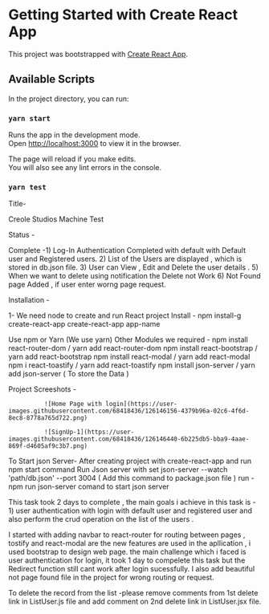 # Getting Started with Create React App

This project was bootstrapped with [Create React App](https://github.com/facebook/create-react-app).

## Available Scripts

In the project directory, you can run:

### `yarn start`

Runs the app in the development mode.\
Open [http://localhost:3000](http://localhost:3000) to view it in the browser.

The page will reload if you make edits.\
You will also see any lint errors in the console.

### `yarn test`

Title-

Creole Studios Machine Test

Status -

Complete -1) Log-In Authentication Completed with default with Default user and Registered users. 2) List of the Users are displayed , which is stored in db.json file. 3) User can View , Edit and Delete the user details . 5) When we want to delete using notification the Delete not Work 6) Not Found page Added , if user enter worng page request.

Installation -

1- We need node to create and run React project Install - npm install-g create-react-app create-react-app app-name

Use npm or Yarn (We use yarn)
Other Modules we required - npm install react-router-dom / yarn add react-router-dom npm install react-bootstrap / yarn add react-bootstrap npm install react-modal / yarn add react-modal npm i react-toastify / yarn add react-toastify npm install json-server / yarn add json-server ( To store the Data )

Project Screeshots -

              ![Home Page with login](https://user-images.githubusercontent.com/68418436/126146156-4379b96a-02c6-4f6d-8ec8-8778a765d722.png)
              
              ![SignUp-1](https://user-images.githubusercontent.com/68418436/126146440-6b225db5-bba9-4aae-869f-d4605af9c3b7.png)
To Start json Server- After creating project with create-react-app and run npm start command Run Json server with set json-server --watch 'path/db.json' --port 3004 ( Add this command to package.json file ) run - npm run json-server comand to start json server

This task took 2 days to complete , the main goals i achieve in this task is - 1) user authentication with login with default user and registered user and also perform the crud operation on the list of the users .

I started with adding navbar to react-router for routing between pages , tostify and react-modal are the new features are used in the apllication , i used bootstrap to design web page. the main challenge which i faced is user authentication for login, it took 1 day to compelete this task but the Redirect function still cant work after login sucessfully. I also add beautiful not page found file in the project for wrong routing or request.

To delete the record from the list -please remove comments from 1st delete link in ListUser.js file and add comment on 2nd delete link in ListUser.jsx file.
